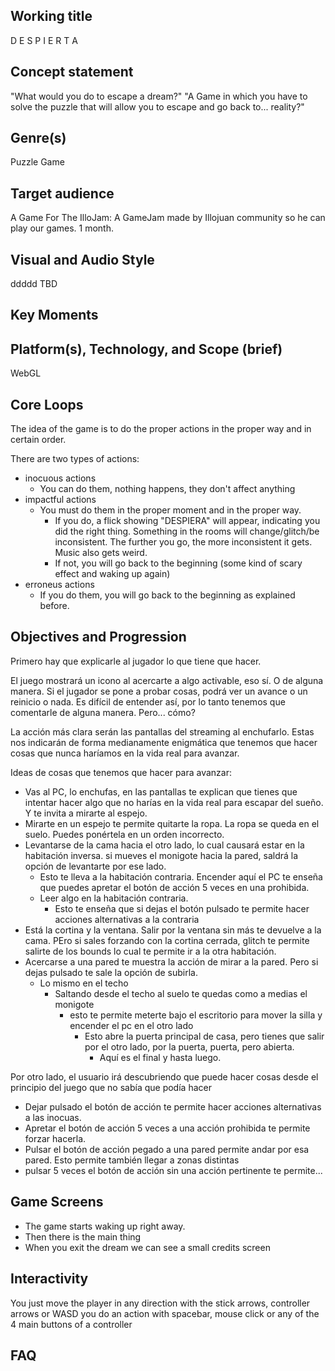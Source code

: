 ## Working title

D E S P I E R T A

## Concept statement

"What would you do to escape a dream?"
"A Game in which you have to solve the puzzle that will allow you to escape and go back to... reality?"

## Genre(s)

Puzzle Game

## Target audience

A Game For The IlloJam: A GameJam made by Illojuan community so he can play our games. 1 month.

## Visual and Audio Style
ddddd
TBD

## Key Moments

<!--- to write -->

## Platform(s), Technology, and Scope (brief)

WebGL

## Core Loops

The idea of the game is to do the proper actions in the proper way and in certain order.

There are two types of actions:

- inocuous actions
  - You can do them, nothing happens, they don't affect anything
- impactful actions
  - You must do them in the proper moment and in the proper way.
    - If you do, a flick showing "DESPIERA" will appear, indicating you did the right thing. Something in the rooms will change/glitch/be inconsistent. The further you go, the more inconsistent it gets. Music also gets weird.
    - If not, you will go back to the beginning (some kind of scary effect and waking up again)
- erroneus actions
  - If you do them, you will go back to the beginning as explained before.

## Objectives and Progression

Primero hay que explicarle al jugador lo que tiene que hacer.

El juego mostrará un icono al acercarte a algo activable, eso sí. O de alguna manera. Si el jugador se pone a probar cosas, podrá ver un avance o un reinicio o nada. Es difícil de entender así, por lo tanto tenemos que comentarle de alguna manera. Pero... cómo?

La acción más clara serán las pantallas del streaming al enchufarlo. Estas nos indicarán de forma medianamente enigmática que tenemos que hacer cosas que nunca haríamos en la vida real para avanzar.

Ideas de cosas que tenemos que hacer para avanzar:

- Vas al PC, lo enchufas, en las pantallas te explican que tienes que intentar hacer algo que no harías en la vida real para escapar del sueño. Y te invita a mirarte al espejo.
- Mirarte en un espejo te permite quitarte la ropa. La ropa se queda en el suelo. Puedes ponértela en un orden incorrecto.
- Levantarse de la cama hacia el otro lado, lo cual causará estar en la habitación inversa. si mueves el monigote hacia la pared, saldrá la opción de levantarte por ese lado.
  - Esto te lleva a la habitación contraria. Encender aquí el PC te enseña que puedes apretar el botón de acción 5 veces en una prohibida.
  - Leer algo en la habitación contraria. 
    - Esto te enseña que si dejas el botón pulsado te permite hacer acciones alternativas a la contraria
- Está la cortina y la ventana. Salir por la ventana sin más te devuelve a la cama. PEro si sales forzando con la cortina cerrada, glitch te permite salirte de los bounds lo cual te permite ir a la otra habitación.
- Acercarse a una pared te muestra la acción de mirar a la pared. Pero si dejas pulsado te sale la opción de subirla.
  - Lo mismo en el techo
    - Saltando desde el techo al suelo te quedas como a medias el monigote
      - esto te permite meterte bajo el escritorio para mover la silla y encender el pc en el otro lado
        - Esto abre la puerta principal de casa, pero tienes que salir por el otro lado, por la puerta, puerta, pero abierta.
          - Aquí es el final y hasta luego.



Por otro lado, el usuario irá descubriendo que puede hacer cosas desde el principio del juego que no sabía que podía hacer

- Dejar pulsado el botón de acción te permite hacer acciones alternativas a las inocuas.
- Apretar el botón de acción 5 veces a una acción prohibida te permite forzar hacerla.
- Pulsar el botón de acción pegado a una pared permite andar por esa pared. Esto permite también llegar a zonas distintas
- pulsar 5 veces el botón de acción sin una acción pertinente te permite...

## Game Screens

- The game starts waking up right away.
- Then there is the main thing
- When you exit the dream we can see a small credits screen

## Interactivity

You just move the player in any direction with the stick arrows, controller arrows or WASD
you do an action with spacebar, mouse click or any of the 4 main buttons of a controller

## FAQ


